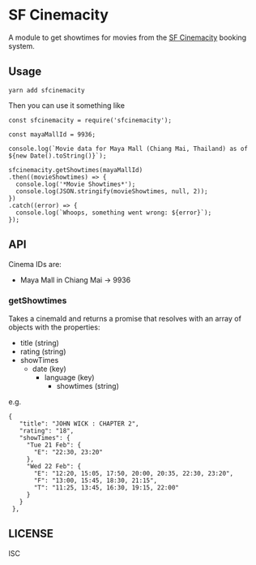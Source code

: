 # SF Cinemacity

A module to get showtimes for movies from the [SF Cinemacity](sfcinemacity.com) booking system.

## Usage

`yarn add sfcinemacity`

Then you can use it something like

```
const sfcinemacity = require('sfcinemacity');

const mayaMallId = 9936;

console.log(`Movie data for Maya Mall (Chiang Mai, Thailand) as of ${new Date().toString()}`);

sfcinemacity.getShowtimes(mayaMallId)
.then((movieShowtimes) => {
  console.log('*Movie Showtimes*');
  console.log(JSON.stringify(movieShowtimes, null, 2));
})
.catch((error) => {
  console.log(`Whoops, something went wrong: ${error}`);
});
```

## API

Cinema IDs are:
- Maya Mall in Chiang Mai -> 9936

### getShowtimes

Takes a cinemaId and returns a promise that resolves with an array of objects with the properties:

- title (string)
- rating (string)
- showTimes
  - date (key)
    - language (key)
      - showtimes (string)

e.g.
```
{
   "title": "JOHN WICK : CHAPTER 2",
   "rating": "18",
   "showTimes": {
     "Tue 21 Feb": {
       "E": "22:30, 23:20"
     },
     "Wed 22 Feb": {
       "E": "12:20, 15:05, 17:50, 20:00, 20:35, 22:30, 23:20",
       "F": "13:00, 15:45, 18:30, 21:15",
       "T": "11:25, 13:45, 16:30, 19:15, 22:00"
     }
   }
 },
```

## LICENSE
ISC
